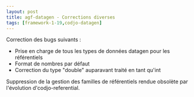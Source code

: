 ```yaml
---
layout: post
title: agf-datagen - Corrections diverses
tags: [framework-1-19,codjo-datagen]
---
```

Correction des bugs suivants :
* Prise en charge de tous les types de données datagen pour les référentiels
* Format de nombres par défaut
* Correction du type "double" auparavant traité en tant qu'int

Suppression de la gestion des familles de référentiels rendue obsolète par l'évolution d'codjo-referential.